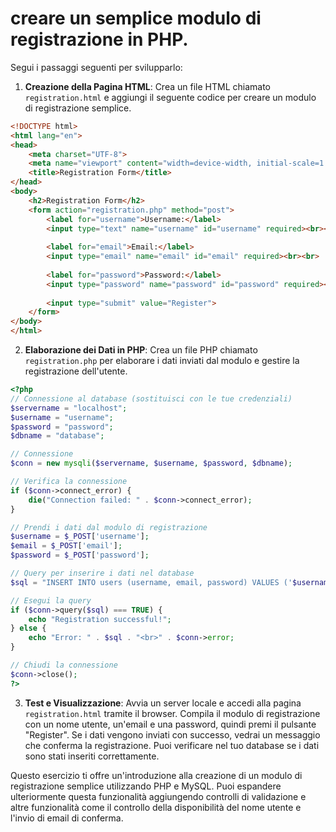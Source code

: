 # creare un semplice modulo di registrazione in PHP. 

Segui i passaggi seguenti per svilupparlo:

1. **Creazione della Pagina HTML**: Crea un file HTML chiamato `registration.html` e aggiungi il seguente codice per creare un modulo di registrazione semplice.

```html
<!DOCTYPE html>
<html lang="en">
<head>
    <meta charset="UTF-8">
    <meta name="viewport" content="width=device-width, initial-scale=1.0">
    <title>Registration Form</title>
</head>
<body>
    <h2>Registration Form</h2>
    <form action="registration.php" method="post">
        <label for="username">Username:</label>
        <input type="text" name="username" id="username" required><br><br>
        
        <label for="email">Email:</label>
        <input type="email" name="email" id="email" required><br><br>
        
        <label for="password">Password:</label>
        <input type="password" name="password" id="password" required><br><br>
        
        <input type="submit" value="Register">
    </form>
</body>
</html>
```

2. **Elaborazione dei Dati in PHP**: Crea un file PHP chiamato `registration.php` per elaborare i dati inviati dal modulo e gestire la registrazione dell'utente.

```php
<?php
// Connessione al database (sostituisci con le tue credenziali)
$servername = "localhost";
$username = "username";
$password = "password";
$dbname = "database";

// Connessione
$conn = new mysqli($servername, $username, $password, $dbname);

// Verifica la connessione
if ($conn->connect_error) {
    die("Connection failed: " . $conn->connect_error);
}

// Prendi i dati dal modulo di registrazione
$username = $_POST['username'];
$email = $_POST['email'];
$password = $_POST['password'];

// Query per inserire i dati nel database
$sql = "INSERT INTO users (username, email, password) VALUES ('$username', '$email', '$password')";

// Esegui la query
if ($conn->query($sql) === TRUE) {
    echo "Registration successful!";
} else {
    echo "Error: " . $sql . "<br>" . $conn->error;
}

// Chiudi la connessione
$conn->close();
?>
```

3. **Test e Visualizzazione**: Avvia un server locale e accedi alla pagina `registration.html` tramite il browser. Compila il modulo di registrazione con un nome utente, un'email e una password, quindi premi il pulsante "Register". Se i dati vengono inviati con successo, vedrai un messaggio che conferma la registrazione. Puoi verificare nel tuo database se i dati sono stati inseriti correttamente.

Questo esercizio ti offre un'introduzione alla creazione di un modulo di registrazione semplice utilizzando PHP e MySQL. Puoi espandere ulteriormente questa funzionalità aggiungendo controlli di validazione e altre funzionalità come il controllo della disponibilità del nome utente e l'invio di email di conferma.